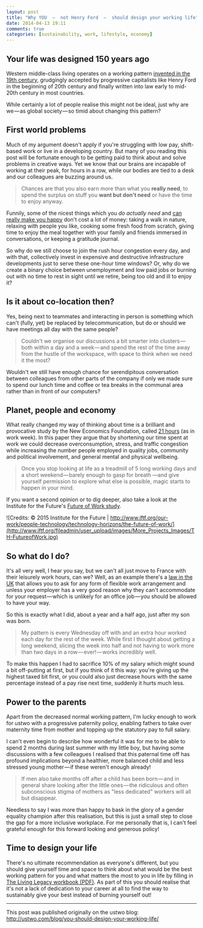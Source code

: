 ```yaml
---
layout: post
title: "Why YOU  —  not Henry Ford  —  should design your working life"
date: 2014-04-13 19:11
comments: true
categories: [sustainability, work, lifestyle, economy]
---
```


## Your life was designed 150 years ago

Western middle-class living operates on a working pattern [invented in the 19th century][1], grudgingly accepted by progressive capitalists like Henry Ford in the beginning of 20th century and finally written into law early to mid-20th century in most countries.

While certainly a lot of people realise this might not be ideal, just why are we — as global society — so timid about changing this pattern?

## First world problems

Much of my argument doesn't apply if you're struggling with low pay, shift-based work or live in a developing country. But many of you reading this post will be fortunate enough to be getting paid to think about and solve problems in creative ways. Yet we know that our brains are incapable of working at their peak, for hours in a row, while our bodies are tied to a desk and our colleagues are buzzing around us.

> Chances are that you also earn more than what you **really need**, to spend the surplus on stuff you **want but don't need** or have the time to enjoy anyway.

Funnily, some of the nicest things which you _do actually_ _need_ and [can really make you happy][2] don't cost a lot of money: taking a walk in nature, relaxing with people you like, cooking some fresh food from scratch, giving time to enjoy the meal together with your family and friends immersed in conversations, or keeping a gratitude journal.

So why do we still choose to join the rush hour congestion every day, and with that, collectively invest in expensive and destructive infrastructure developments just to serve these one-hour time windows? Or, why do we create a binary choice between unemployment and low paid jobs or burning out with no time to rest in sight until we retire, being too old and ill to enjoy it?

## Is it about co-location then?

Yes, being next to teammates and interacting in person is something which can't (fully, yet) be replaced by telecommunication, but do or should we have meetings all day with the same people?

> Couldn't we organise our discussions a bit smarter into clusters — both within a day and a week — and spend the rest of the time away from the hustle of the workspace, with space to think when we need it the most?

Wouldn't we still have enough chance for serendipitous conversation between colleagues from other parts of the company if only we made sure to spend our lunch time and coffee or tea breaks in the communal area rather than in front of our computers?

## Planet, people and economy

What really changed my way of thinking about time is a brilliant and provocative study by the New Economics Foundation, called [21 hours][3] (as in work week). In this paper they argue that by shortening our time spent at work we could decrease overconsumption, stress, and traffic congestion while increasing the number people employed in quality jobs, community and political involvement, and general mental and physical wellbeing.

> Once you stop looking at life as a treadmill of 5 long working days and a short weekend — barely enough to gasp for breath —and give yourself permission to explore what else is possible, magic starts to happen in your mind.

If you want a second opinion or to dig deeper, also take a look at the Institute for the Future's [Future of Work study][4].

![Credits: © 2015 Institute for the Future | http://www.iftf.org/our-work/people-technology/technology-horizons/the-future-of-work/](http://www.iftf.org/fileadmin/user_upload/images/More_Projects_Images/TH-FutureofWork.jpg)

## So what do I do?

It's all very well, I hear you say, but we can't all just move to France with their leisurely work hours, can we? Well, as an example there's a [law in the UK][5] that allows you to ask for any form of flexible work arrangement and unless your employer has a very good reason why they can't accommodate for your request — which is unlikely for an office job — you should be allowed to have your way.

So this is exactly what I did, about a year and a half ago, just after my son was born.

> My pattern is every Wednesday off with and an extra hour worked each day for the rest of the week. While first I thought about getting a long weekend, slicing the week into half and not having to work more than two days in a row — ever! — works incredibly well.

To make this happen I had to sacrifice 10% of my salary which might sound a bit off-putting at first, but if you think of it this way: you're giving up the highest taxed bit first, or you could also just decrease hours with the same percentage instead of a pay rise next time, suddenly it hurts much less.

## Power to the parents

Apart from the decreased normal working pattern, I'm lucky enough to work for ustwo with a progressive paternity policy, enabling fathers to take over maternity time from mother and topping up the statutory pay to full salary.

I can't even begin to describe how wonderful it was for me to be able to spend 2 months during last summer with my little boy, but having some discussions with a few colleagues I realised that this paternal time off has profound implications beyond a healthier, more balanced child and less stressed young mother — if these weren't enough already!

> If men also take months off after a child has been born — and in general share looking after the little ones — the ridiculous and often subconscious stigma of mothers as "less dedicated" workers will all but disappear.

Needless to say I was more than happy to bask in the glory of a gender equality champion after this realisation, but this is just a small step to close the gap for a more inclusive workplace. For me personally that is, I can't feel grateful enough for this forward looking and generous policy!

## Time to design your life

There's no ultimate recommendation as everyone's different, but you should give yourself time and space to think about what would be the best working pattern for you and what matters the most to you in life by filling in [The Living Legacy workbook (PDF)][6]. As part of this you should realise that it's not a lack of dedication to your career at all to find the way to sustainably give your best instead of burning yourself out!

----

This post was published originally on the ustwo blog: http://ustwo.com/blog/you-should-design-your-working-life/

[1]: https://en.wikipedia.org/wiki/Eight-hour_day
[2]: https://medium.com/@kidbombay/how-to-be-happy-be8b2dc0677
[3]: http://www.neweconomics.org/publications/entry/21-hours
[4]: http://www.iftf.org/our-work/people-technology/technology-horizons/the-future-of-work/
[5]: https://www.gov.uk/flexible-working
[6]: http://iwtmad.files.wordpress.com/2012/12/the-living-legacy-workbook6.pdf
